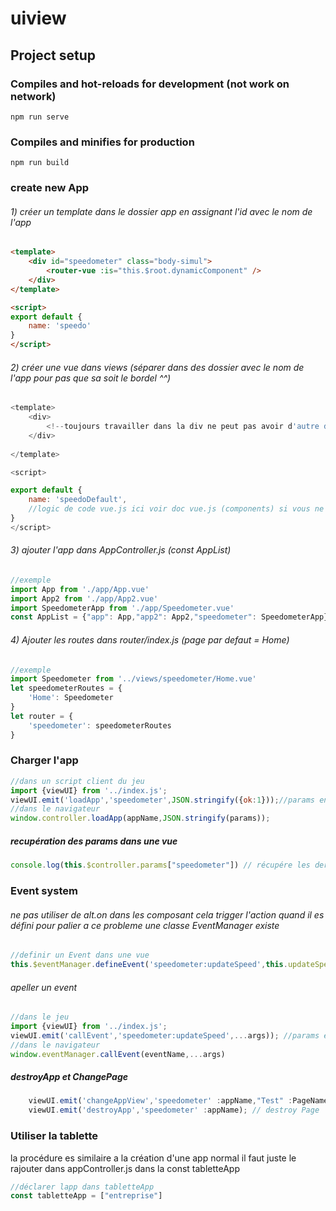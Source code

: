 # uiview

## Project setup

### Compiles and hot-reloads for development (not work on network)
```
npm run serve
```

### Compiles and minifies for production
```
npm run build
```
### create new App
###### 1) créer un template dans le dossier app en assignant l'id avec le nom de l'app
```HTML
<template>
	<div id="speedometer" class="body-simul">
		<router-vue :is="this.$root.dynamicComponent" />
	</div>
</template>

<script>
export default {
    name: 'speedo'
}
</script>
```

###### 2) créer une vue dans views (séparer dans des dossier avec le nom de l'app pour pas que sa soit le bordel ^^)
```javascript
<template>
    <div>
        <!--toujours travailler dans la div ne peut pas avoir d'autre div externe sinon erreur de compil-->
    </div>
  
</template>

<script>

export default {
	name: 'speedoDefault',
	//logic de code vue.js ici voir doc vue.js (components) si vous ne savez pas comment sa marche
}
</script>
```
###### 3) ajouter l'app dans AppController.js (const AppList)
```javascript
//exemple
import App from './app/App.vue'
import App2 from './app/App2.vue'
import SpeedometerApp from './app/Speedometer.vue'
const AppList = {"app": App,"app2": App2,"speedometer": SpeedometerApp}
```

###### 4) Ajouter les routes dans router/index.js (page par defaut = Home)
```javascript
//exemple
import Speedometer from '../views/speedometer/Home.vue'
let speedometerRoutes = {
	'Home': Speedometer
}
let router = {
	'speedometer': speedometerRoutes
}
```

### Charger l'app
```javascript
//dans un script client du jeu
import {viewUI} from '../index.js';
viewUI.emit('loadApp','speedometer',JSON.stringify({ok:1}));//params en JSON text parser quand recu
//dans le navigateur
window.controller.loadApp(appName,JSON.stringify(params));
```
##### recupération des params dans une vue
```javascript
console.log(this.$controller.params["speedometer"]) // récupére les dernier param assigner a speedometer
```

### Event system
###### ne pas utiliser de alt.on dans les composant cela trigger l'action quand il es défini pour palier a ce probleme une classe EventManager existe
```javascript
//definir un Event dans une vue
this.$eventManager.defineEvent('speedometer:updateSpeed',this.updateSpeed)
```

###### apeller un event
```javascript
//dans le jeu
import {viewUI} from '../index.js';
viewUI.emit('callEvent','speedometer:updateSpeed',...args)); //params en JSON text parser quand recu
//dans le navigateur
window.eventManager.callEvent(eventName,...args)
```

##### destroyApp et ChangePage
```Javascript
    viewUI.emit('changeAppView','speedometer' :appName,"Test" :PageName); // change page
    viewUI.emit('destroyApp','speedometer' :appName); // destroy Page
```

### Utiliser la tablette
la procédure es similaire a la création d'une app normal il faut juste le rajouter dans appController.js dans la const tabletteApp
```javascript
//déclarer lapp dans tabletteApp
const tabletteApp = ["entreprise"]
```